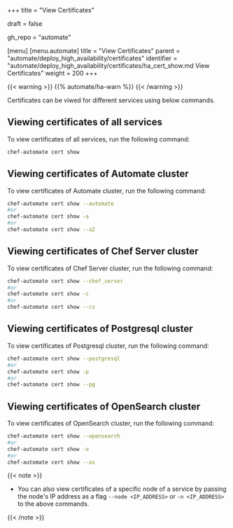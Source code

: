 +++
title = "View Certificates"

draft = false

gh_repo = "automate"

[menu]
  [menu.automate]
    title = "View Certificates"
    parent = "automate/deploy_high_availability/certificates"
    identifier = "automate/deploy_high_availability/certificates/ha_cert_show.md View Certificates"
    weight = 200
+++

{{< warning >}}
{{% automate/ha-warn %}}
{{< /warning >}}

Certificates can be viwed for different services using below commands.

## Viewing certificates of all services

To view certificates of all services, run the following command:

```bash
chef-automate cert show 
```

## Viewing certificates of Automate cluster

To view certificates of Automate cluster, run the following command:

```bash
chef-automate cert show --automate
#or
chef-automate cert show -a
#or
chef-automate cert show --a2
```

## Viewing certificates of Chef Server cluster

To view certificates of Chef Server cluster, run the following command:

```bash
chef-automate cert show --chef_server
#or
chef-automate cert show -c
#or
chef-automate cert show --cs
```

## Viewing certificates of Postgresql cluster

To view certificates of Postgresql cluster, run the following command:

```bash
chef-automate cert show --postgresql
#or
chef-automate cert show -p
#or
chef-automate cert show --pg
```

## Viewing certificates of OpenSearch cluster

To view certificates of OpenSearch cluster, run the following command:

```bash
chef-automate cert show --opensearch
#or
chef-automate cert show -o
#or
chef-automate cert show --os
```

{{< note >}}

- You can also view certificates of a specific node of a service by passing the node's IP address as a flag `--node <IP_ADDRESS>` or `-n <IP_ADDRESS>` to the above commands.

{{< /note >}}
